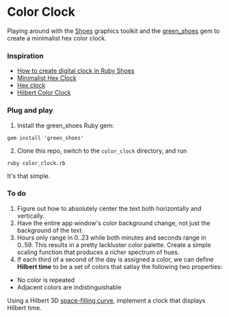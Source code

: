 # Color Clock

Playing around with the [Shoes](http://shoesrb.com) graphics toolkit and the [green_shoes](https://github.com/ashbb/green_shoes) gem to create a minimalist hex color clock.

### Inspiration

* [How to create digital clock in Ruby Shoes](http://masteruby.github.io/shoes/2014/06/29/how-to-create-clock-in-ruby-shoes.html)
* [Minimalist Hex Clock](http://codegolf.stackexchange.com/questions/32134/minimalist-hex-clock)
* [Hex clock](http://www.jacopocolo.com/hexclock/)
* [Hilbert Color Clock](http://justinpombrio.net/show/color-clock.html)

### Plug and play

1. Install the green_shoes Ruby gem:

`gem install 'green_shoes'`

2. Clone this repo, switch to the `color_clock` directory, and run

`ruby color_clock.rb`

It's that simple.

### To do

1. Figure out how to absolutely center the text both horizontally and vertically.
2. Have the entire app window's color background change, not just the background of the text.
3. Hours only range in 0..23 while both minutes and seconds range in 0..59. This results in a pretty lackluster color palette. Create a simple scaling function that produces a richer spectrum of hues.
4. If each third of a second of the day is assigned a color, we can define **Hilbert time** to be a set of colors that satisy the following two properties:

* No color is repeated
* Adjacent colors are indistinguishable

Using a Hilbert 3D [space-filling curve](http://en.wikipedia.org/wiki/Space-filling_curve), implement a clock that displays Hilbert time.